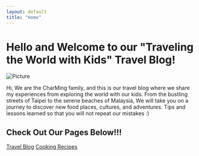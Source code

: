 ```yaml
---
layout: default
title: "Home"
---
```


# Hello and Welcome to our "Traveling the World with Kids" Travel Blog!

<div class="image-container">
  <img src="{{ 'assets/images/new-zealand1.JPG' | relative_url }}" alt="Picture">
</div>

Hi, We are the CharMing family, and this is our travel blog where we share my experiences from exploring the world with our kids. From the bustling streets of Taipei to the serene beaches of Malaysia, We will take you on a journey to discover new food places, cultures, and adventures. Tips and lessons learned so that you will not repeat our mistakes :)

<h2>Check Out Our Pages Below!!!</h2>

<div class="link-boxes">
  <a href="{{ site.baseurl }}/travel" class="box">Travel Blog</a>
  <a href="{{ site.baseurl }}/recipes" class="box">Cooking Recipes</a>
</div>
